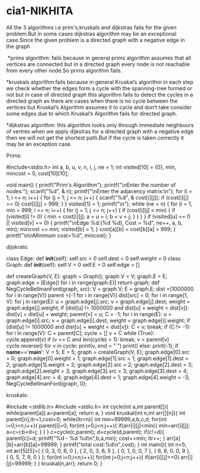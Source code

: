 # cia1-NIKHITA



All the 3 algorithms i.e prim's,kruskals and dijkstras fails for the given problem.But in some cases dijkstras algorithm may be an exceptional case.Since the given problem is a directed graph with a negative edge in the graph

 *prims algorithm: fails because in general prims algorithm assumes that all vertices are connected but in a directed graph every node is not reachable from every other node.So prims algorithm fails.

*kruskals algorithm:fails because in general Kruskal’s algorithm in each step we check whether the edges form a cycle with the spanning-tree formed or not but in case of directed graph this algorithm fails to detect the cycles in a directed graph as there are cases when there is no cycle between the vertices but Kruskal’s Algorithm assumes it to cycle and don’t take consider some edges due to which Kruskal’s Algorithm fails for directed graph.

*dijkstras algorithm: this algorithm looks only through immediate neighbours of vertrex.when we apply dijkstras for a directed graph with a negative edge then we will not get the shortest path.But if the cycle is taken correctly it may be an exception case.

Prims:

#include<stdio.h>
int a, b, u, v, n, i, j, ne = 1;
int visited[10] = {0}, min, mincost = 0, cost[10][10];

void main() {
  printf("Prim's Algorithm");
  printf("\nEnter the number of nodes:");
  scanf("%d", & n);
  printf("\nEnter the adjacency matrix:\n");
  for (i = 1; i <= n; i++) {
    for (j = 1; j <= n; j++) {
      scanf("%d", & cost[i][j]);
      if (cost[i][j] == 0)
        cost[i][j] = 999;
    }
  }
  visited[1] = 1;
  printf("\n");
  while (ne < n) {
    for (i = 1, min = 999; i <= n; i++) {
      for (j = 1; j <= n; j++) {
        if (cost[i][j] < min) {
          if (visited[i] != 0) {
            min = cost[i][j];
            a = u = i;
            b = v = j;
          }
        }
      }
    }
    if (visited[u] == 0 || visited[v] == 0) {
      printf("\nEdge %d:(%d %d), Cost = %d", ne++, a, b, min);
      mincost += min;
      visited[b] = 1;
    }
    cost[a][b] = cost[b][a] = 999;
  }
  printf("\n\nMinimum cost=%d", mincost);
}


dijskrats:

class Edge:
def __init__(self):
self.src = 0
self.dest = 0
self.weight = 0
class Graph:
def __init__(self):
self.V = 0
self.E = 0
self.edge = []

def createGraph(V, E):
graph = Graph();
graph.V = V;
graph.E = E;
graph.edge = [Edge() for i in range(graph.E)]
return graph;
def NegCycleBellmanFord(graph, src):
V = graph.V;
E = graph.E;
dist =[1000000 for i in range(V)]
parent =[-1 for i in range(V)]
dist[src] = 0;
for i in range(1, V):
for j in range(E):
u = graph.edge[j].src;
v = graph.edge[j].dest;
weight = graph.edge[j].weight;
if (dist[u] != 1000000 and
dist[u] + weight < dist[v]):
dist[v] = dist[u] + weight;
parent[v] = u;
C = -1; 
for i in range(E): 
u = graph.edge[i].src;
v = graph.edge[i].dest;
weight = graph.edge[i].weight;
if (dist[u] != 1000000 and
dist[u] + weight < dist[v]):
C = v;
break;
if (C != -1): 
for i in range(V): 
C = parent[C];
cycle = [] 
v = C
while (True):
cycle.append(v)
if (v == C and len(cycle) > 1):
break;
v = parent[v]
cycle.reverse()
for v in cycle:
print(v, end = " ")
print() 
else:
print(-1);
if __name__=='__main__':
V = 5;
E = 5; 
graph = createGraph(V, E);
graph.edge[0].src = 0;
graph.edge[0].weight = 1;
graph.edge[1].src = 1;
graph.edge[1].dest = 2;
graph.edge[1].weight = 2;
graph.edge[2].src = 2;
graph.edge[2].dest = 3;
graph.edge[2].weight = 3;
graph.edge[3].src = 3;
graph.edge[3].dest = 4;
graph.edge[4].src = 4;
graph.edge[4].dest = 1;
graph.edge[4].weight = -3;
NegCycleBellmanFord(graph, 0);

kruskals:


#include <stdlib.h>
#include <stdio.h>
int cycle(int a,int parent[]){
    while(parent[a]) a=parent[a];
    return a;
}
void kruskal(int n,int arr[][n]){
    int parent[n],itr=1,cost=0;
    while(itr<n){
        int min=99999,a,b,c,d;
        for(int i=0;i<n;i++){
            parent[i]=0;
            for(int j=0;j<n;j++){
                if(arr[i][j]<min){
                    min=arr[i][j];
                    a=c=i;b=d=j;
                }
            }
        }
        c=cycle(c,parent);
        d=cycle(d,parent);
        if(c!=d){
            parent[c]=d;
            printf("%d - %d  %d\n",b,a,min);
            cost+=min;
            itr++;
        }
        arr[a][b]=arr[b][a]=99999;
    }
    printf("total cost:%d\n",cost);
}
int main(){
    int n=5;
    int arr[5][5]={ { 0, 3, 0, 6, 0 },
                    { 2, 0, 3, 6, 5 },
                    { 0, 1, 0, 0, 7 },
                    { 6, 8, 0, 0, 9 },
                    { 0, 5, 7, 9, 0 } };
    for(int i=0;i<n;i++){
        for(int j=0;j<n;j++){
            if(arr[i][j]==0) arr[i][j]=99999;
        }
    }
    kruskal(n,arr);
    return 0;
}
